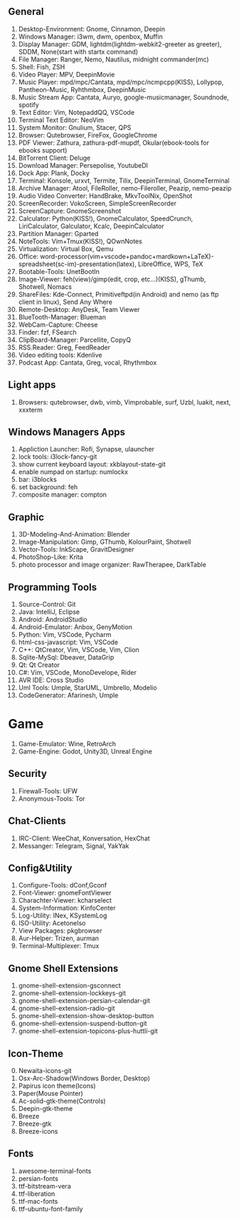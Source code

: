 
## General

1. Desktop-Environment: Gnome, Cinnamon, Deepin
2. Windows Manager: i3wm, dwm, openbox, Muffin
3. Display Manager: GDM, lightdm(lightdm-webkit2-greeter as greeter), SDDM, None(start with startx command)
4. File Manager: Ranger, Nemo, Nautilus, midnight commander(mc)
5. Shell: Fish, ZSH
6. Video Player: MPV, DeepinMovie
7. Music Player: mpd/mpc/Cantata, mpd/mpc/ncmpcpp(KISS), Lollypop, Pantheon-Music, Ryhthmbox, DeepinMusic
8. Music Stream App: Cantata, Auryo, google-musicmanager, Soundnode, spotify
8. Text Editor: Vim, NotepaddQQ, VSCode
9. Terminal Text Editor: NeoVim
10. System Monitor: Gnulium, Stacer, QPS
11. Browser: Qutebrowser, FireFox, GoogleChrome
12. PDF Viewer: Zathura, zathura-pdf-mupdf, Okular(ebook-tools for ebooks support)
13. BitTorrent Client: Deluge
14. Download Manager: Persepolise, YoutubeDl
15. Dock App:  Plank, Docky
16. Terminal: Konsole, urxvt, Termite, Tilix, DeepinTerminal, GnomeTerminal
17. Archive Manager: Atool, FileRoller, nemo-Fileroller, Peazip, nemo-peazip
18. Audio Video Converter: HandBrake, MkvToolNix, OpenShot
19. ScreenRecorder: VokoScreen, SimpleScreenRecorder
20. ScreenCapture: GnomeScreenshot
21. Calculator: Python(KISS!), GnomeCalculator, SpeedCrunch, LiriCalculator, Galculator, Kcalc, DeepinCalculator
22. Partition Manager: Gparted
23. NoteTools: Vim+Tmux(KISS!), QOwnNotes
24. Virtualization: Virtual Box, Qemu
25. Office: word-processor(vim+vscode+pandoc+mardkown+LaTeX)-spreadsheet(sc-im)-presentation(latex), LibreOffice, WPS, TeX
26. Bootable-Tools: UnetBootIn
27. Image-Viewer: feh(view)/gimp(edit, crop, etc...)(KISS), gThumb, Shotwell, Nomacs
28. ShareFiles: Kde-Connect, Primitiveftpd(in Android) and nemo (as ftp client in linux), Send Any Where
29. Remote-Desktop: AnyDesk, Team Viewer
30. BlueTooth-Manager: Blueman
31. WebCam-Capture: Cheese
32. Finder: fzf, FSearch 
33. ClipBoard-Manager: Parcellite, CopyQ
34. RSS.Reader: Greg, FeedReader
35. Video editing tools: Kdenlive
36. Podcast App: Cantata, Greg, vocal, Rhythmbox

## Light apps
1. Browsers: qutebrowser, dwb, vimb, Vimprobable, surf, Uzbl, luakit, next, xxxterm

## Windows Managers Apps
1. Appliction Launcher: Rofi, Synapse, ulauncher
2. lock tools: i3lock-fancy-git
3. show current keyboard layout: xkblayout-state-git
4. enable numpad on startup: numlockx
5. bar: i3blocks
6. set background: feh
7. composite manager: compton

## Graphic
1. 3D-Modeling-And-Animation: Blender
2. Image-Manipulation: Gimp, GThumb, KolourPaint, Shotwell
3. Vector-Tools: InkScape, GravitDesigner
4. PhotoShop-Like: Krita
5. photo processor and image organizer: RawTherapee, DarkTable

## Programming Tools
1. Source-Control: Git
2. Java: IntelliJ, Eclipse
3. Android: AndroidStudio
4. Android-Emulator: Anbox, GenyMotion
5. Python: Vim, VSCode, Pycharm
6. html-css-javascript: Vim, VSCode
7. C++: QtCreator, Vim, VSCode, Vim, Clion
8. Sqlite-MySql: Dbeaver, DataGrip
9. Qt: Qt Creator
10. C#: Vim, VSCode, MonoDevelope, Rider
11. AVR IDE: Cross Studio
12. Uml Tools: Umple, StarUML, Umbrello, Modelio
13. CodeGenerator: Afarinesh, Umple

# Game
1. Game-Emulator: Wine, RetroArch
2. Game-Engine: Godot, Unity3D, Unreal Engine

## Security
1. Firewall-Tools: UFW
2. Anonymous-Tools: Tor

## Chat-Clients
1. IRC-Client: WeeChat, Konversation, HexChat
2. Messanger: Telegram, Signal, YakYak

## Config&Utility
1. Configure-Tools: dConf,Gconf
2. Font-Viewer: gnomeFontViewer
3. Charachter-Viewer: kcharselect
4. System-Information: KinfoCenter
5. Log-Utility: INex, KSystemLog
6. ISO-Utility: AcetoneIso
7. View Packages: pkgbrowser
8. Aur-Helper: Trizen, aurman
9. Terminal-Multiplexer: Tmux

## Gnome Shell Extensions
1. gnome-shell-extension-gsconnect
2. gnome-shell-extension-lockkeys-git
3. gnome-shell-extension-persian-calendar-git
4. gnome-shell-extension-radio-git
5. gnome-shell-extension-show-desktop-button
6. gnome-shell-extension-suspend-button-git
7. gnome-shell-extension-topicons-plus-huttli-git

## Icon-Theme
0. Newaita-icons-git
1. Osx-Arc-Shadow(Windows Border, Desktop)
2. Papirus icon theme(Icons)
3. Paper(Mouse Pointer)
4. Ac-solid-gtk-theme(Controls)
5. Deepin-gtk-theme
6. Breeze
7. Breeze-gtk
8. Breeze-icons

## Fonts
1. awesome-terminal-fonts
2. persian-fonts
3. ttf-bitstream-vera
4. ttf-liberation
5. ttf-mac-fonts
6. ttf-ubuntu-font-family
